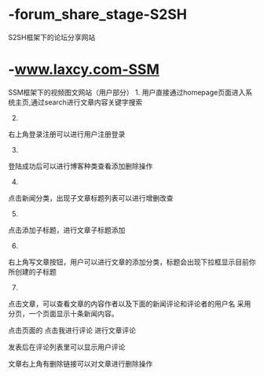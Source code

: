 # -forum_share_stage-S2SH
S2SH框架下的论坛分享网站
# -www.laxcy.com-SSM
SSM框架下的视频图文网站（用户部分）
1.
用户直接通过homepage页面进入系统主页,通过search进行文章内容关键字搜索

2.
右上角登录注册可以进行用户注册登录


3.
登陆成功后可以进行博客种类查看添加删除操作

4.
点击新闻分类，出现子文章标题列表可以进行增删改查

5.
点击添加子标题，进行文章子标题添加


6.
右上角写文章按钮，用户可以进行文章的添加分类，标题会出现下拉框显示目前你所创建的子标题



7.
点击文章，可以查看文章的内容作者以及下面的新闻评论和评论者的用户名
采用分页，一个页面显示十条新闻内容。




点击页面的  点击我进行评论 进行文章评论

发表后在评论列表里可以显示用户评论

 文章右上角有删除链接可以对文章进行删除操作
